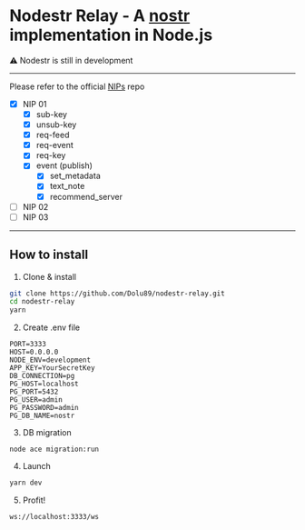 # Nodestr Relay - A [nostr](https://github.com/fiatjaf/nostr) implementation in Node.js

⚠️ Nodestr is still in development

---

Please refer to the official [NIPs](https://github.com/fiatjaf/nostr/tree/master/nips) repo

- [x] NIP 01
	 - [x] sub-key
	 - [x] unsub-key
	 - [x] req-feed
	 - [x] req-event
	 - [x] req-key
	 - [x] event (publish)
    	 - [x] set_metadata
    	 - [x] text_note
    	 - [x] recommend_server
- [ ] NIP 02
- [ ] NIP 03

--- 

## How to install
1. Clone & install
``` bash
git clone https://github.com/Dolu89/nodestr-relay.git
cd nodestr-relay
yarn
```
2. Create .env file
```
PORT=3333
HOST=0.0.0.0
NODE_ENV=development
APP_KEY=YourSecretKey
DB_CONNECTION=pg
PG_HOST=localhost
PG_PORT=5432
PG_USER=admin
PG_PASSWORD=admin
PG_DB_NAME=nostr
``` 
3. DB migration
```
node ace migration:run
```
4. Launch
``` bash
yarn dev
```
5. Profit!

`ws://localhost:3333/ws`
